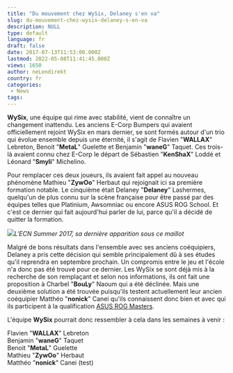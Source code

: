 ```yaml
---
title: "Du mouvement chez WySix, Delaney s'en va"
slug: du-mouvement-chez-wysix-delaney-s-en-va
description: NULL
type: default
language: fr
draft: false
date: 2017-07-13T11:53:00.000Z
lastmod: 2022-05-08T11:41:45.000Z
views: 1650
author: neLendirekt
country: fr
categories:
 - News
tags:
---
```

**WySix**, une équipe qui rime avec stabilité, vient de connaître un changement inattendu. Les anciens E-Corp Bumpers qui avaient officiellement rejoint WySix en mars dernier, se sont formés autour d'un trio qui évolue ensemble depuis une éternité, il s'agit de Flavien "**WALLAX**" Lebreton, Benoit "**MetaL**" Guelette et Benjamin "**waneG**" Taquet. Ces trois-là avaient connu chez E-Corp le départ de Sébastien "**KenShaX**" Loddé et Léonard "**Smyli**" Michelino.

Pour remplacer ces deux joueurs, ils avaient fait appel au nouveau phénomène Mathieu "**ZywOo**" Herbaut qui rejoignait ici sa première formation notable. Le cinquième était Delaney "**Delaney**" Lashermes, quelqu'un de plus connu sur la scène française pour être passé par des équipes telles que Platinium, Awsomniac ou encore ASUS ROG School. Et c'est ce dernier qui fait aujourd'hui parler de lui, parce qu'il a décidé de quitter la formation.

![](/storage/images/5967580c91160_600px-delaney-at-esl-championnat-national-summer-2017jpg.jpg)_L'ECN Summer 2017, sa dernière apparition sous ce maillot_

Malgré de bons résultats dans l'ensemble avec ses anciens coéquipiers, Delaney a pris cette décision qui semble principalement dû à ses études qu'il reprendra en septembre prochain. Un compromis entre le jeu et l'école n'a donc pas été trouvé pour ce dernier. Les WySix se sont déjà mis à la recherche de son remplaçant et selon nos informations, ils ont fait une proposition à Charbel "**BouLy**" Naoum qui a été déclinée. Mais une deuxième solution a été trouvée puisqu'ils testent actuellement leur ancien coéquipier Matthéo "**nonick**" Canei qu'ils connaissent donc bien et avec qui ils participent à la qualification [ASUS ROG Masters](https://play.eslgaming.com/counterstrike/csgo/csgo/major/asus-rog-masters-france-qualifier2-2017/rankings/).

L'équipe **WySix** pourrait donc ressembler à cela dans les semaines à venir :

Flavien "**WALLAX**" Lebreton  
Benjamin "**waneG**" Taquet  
Benoit "**MetaL**" Guelette  
Mathieu "**ZywOo**" Herbaut  
Matthéo "**nonick**" Canei (test)
